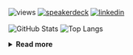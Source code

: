 ![views](https://komarev.com/ghpvc/?username=chck&color=blueviolet)
[![speakerdeck](https://img.shields.io/badge/Speaker_Deck-chck-8a2be2?style=flat-square&logo=speaker-deck)](https://speakerdeck.com/chck)
[![linkedin](https://img.shields.io/badge/LinkedIn-chck-8a2be2?style=flat-square&logo=linkedin)](https://www.linkedin.com/in/chck/)

<p align="left"> 
  <img alt="GitHub Stats" align="center" height="150" src="https://github-readme-stats-nine-umber-51.vercel.app/api?username=chck&count_private=true&show_icons=true&hide_title=true&theme=buefy" />
  <img alt="Top Langs" align="center" height="150" src="https://github-readme-stats-nine-umber-51.vercel.app/api/top-langs/?username=chck&layout=compact&count_private=true&show_icons=true&hide_title=true&theme=buefy" />
</p>

<details>
  <summary><b>Read more</b></summary>
  <br>

  <!--START_SECTION:waka-->
**🐱 My GitHub Data** 

> 📦 83.0 kB Used in GitHub's Storage 
 > 
> 🏆 515 Contributions in the Year 2024
 > 
> 💼 Opted to Hire
 > 
> 📜 133 Public Repositories 
 > 
> 🔑 22 Private Repositories 
 > 
**I'm a Night 🦉** 

```text
🌞 Morning                933 commits         ███░░░░░░░░░░░░░░░░░░░░░░   13.25 % 
🌆 Daytime                2305 commits        ████████░░░░░░░░░░░░░░░░░   32.73 % 
🌃 Evening                2056 commits        ███████░░░░░░░░░░░░░░░░░░   29.20 % 
🌙 Night                  1748 commits        ██████░░░░░░░░░░░░░░░░░░░   24.82 % 
```
📅 **I'm Most Productive on Thursday** 

```text
Monday                   1336 commits        █████░░░░░░░░░░░░░░░░░░░░   18.97 % 
Tuesday                  1084 commits        ████░░░░░░░░░░░░░░░░░░░░░   15.39 % 
Wednesday                1132 commits        ████░░░░░░░░░░░░░░░░░░░░░   16.07 % 
Thursday                 1794 commits        ██████░░░░░░░░░░░░░░░░░░░   25.48 % 
Friday                   707 commits         ███░░░░░░░░░░░░░░░░░░░░░░   10.04 % 
Saturday                 416 commits         █░░░░░░░░░░░░░░░░░░░░░░░░   05.91 % 
Sunday                   573 commits         ██░░░░░░░░░░░░░░░░░░░░░░░   08.14 % 
```


📊 **This Week I Spent My Time On** 

```text
💬 Programming Languages: 
Python                   2 hrs 23 mins       █████████████░░░░░░░░░░░░   52.30 % 
TypeScript               36 mins             ███░░░░░░░░░░░░░░░░░░░░░░   13.29 % 
Markdown                 21 mins             ██░░░░░░░░░░░░░░░░░░░░░░░   07.83 % 
Bash                     20 mins             ██░░░░░░░░░░░░░░░░░░░░░░░   07.35 % 
TOML                     17 mins             ██░░░░░░░░░░░░░░░░░░░░░░░   06.32 % 

🔥 Editors: 
PyCharm                  2 hrs 40 mins       ███████████████░░░░░░░░░░   58.61 % 
WebStorm                 1 hr 11 mins        ███████░░░░░░░░░░░░░░░░░░   26.24 % 
Neovim                   36 mins             ███░░░░░░░░░░░░░░░░░░░░░░   13.42 % 
Chrome                   4 mins              ░░░░░░░░░░░░░░░░░░░░░░░░░   01.73 % 
```

**I Mostly Code in Python** 

```text
Python                   45 repos            █████████░░░░░░░░░░░░░░░░   34.88 % 
Jupyter Notebook         19 repos            ████░░░░░░░░░░░░░░░░░░░░░   14.73 % 
Rust                     7 repos             █░░░░░░░░░░░░░░░░░░░░░░░░   05.43 % 
TypeScript               4 repos             █░░░░░░░░░░░░░░░░░░░░░░░░   03.10 % 
Astro                    1 repo              ░░░░░░░░░░░░░░░░░░░░░░░░░   00.78 % 
```



**Timeline**

![Lines of Code chart](https://raw.githubusercontent.com/chck/chck/main/assets/bar_graph.png)


 Last Updated on 2024-11-02 01:51 UTC
<!--END_SECTION:waka-->
</details>

